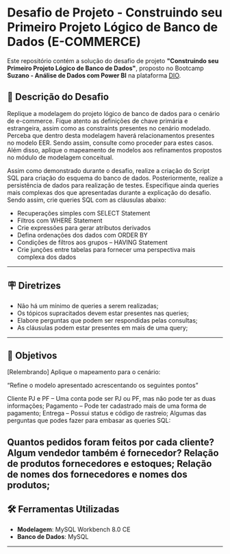# Desafio de Projeto - Construindo seu Primeiro Projeto Lógico de Banco de Dados (E-COMMERCE)

Este repositório contém a solução do desafio de projeto **"Construindo seu Primeiro Projeto Lógico de Banco de Dados"**, proposto no Bootcamp **Suzano - Análise de Dados com Power BI** na plataforma [DIO](https://web.dio.me/track/coding-future-suzano-analise-dados).

## 📝 Descrição do Desafio

Replique a modelagem do projeto lógico de banco de dados para o cenário de e-commerce. Fique atento as definições de chave primária e estrangeira, assim como as constraints presentes no cenário modelado. Perceba que dentro desta modelagem haverá relacionamentos presentes no modelo EER. Sendo assim, consulte como proceder para estes casos. Além disso, aplique o mapeamento de modelos aos refinamentos propostos no módulo de modelagem conceitual.

Assim como demonstrado durante o desafio, realize a criação do Script SQL para criação do esquema do banco de dados. Posteriormente, realize a persistência de dados para realização de testes. Especifique ainda queries mais complexas dos que apresentadas durante a explicação do desafio. Sendo assim, crie queries SQL com as cláusulas abaixo:
 - Recuperações simples com SELECT Statement
 - Filtros com WHERE Statement
 - Crie expressões para gerar atributos derivados
 - Defina ordenações dos dados com ORDER BY
 - Condições de filtros aos grupos – HAVING Statement
 - Crie junções entre tabelas para fornecer uma perspectiva mais complexa dos dados
---

## 🪧 Diretrizes

 - Não há um mínimo de queries a serem realizadas;
 - Os tópicos supracitados devem estar presentes nas queries;
 - Elabore perguntas que podem ser respondidas pelas consultas;
 - As cláusulas podem estar presentes em mais de uma query;
---

## 🎯 Objetivos

[Relembrando] Aplique o mapeamento para o  cenário:

“Refine o modelo apresentado acrescentando os seguintes pontos”

Cliente PJ e PF – Uma conta pode ser PJ ou PF, mas não pode ter as duas informações;
Pagamento – Pode ter cadastrado mais de uma forma de pagamento;
Entrega – Possui status e código de rastreio;
Algumas das perguntas que podes fazer para embasar as queries SQL:

Quantos pedidos foram feitos por cada cliente?
Algum vendedor também é fornecedor?
Relação de produtos fornecedores e estoques;
Relação de nomes dos fornecedores e nomes dos produtos;
---

## 🛠️ Ferramentas Utilizadas

- **Modelagem**: MySQL Workbench 8.0 CE
- **Banco de Dados**: MySQL

---

